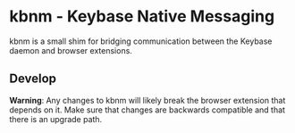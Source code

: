 # kbnm - Keybase Native Messaging

kbnm is a small shim for bridging communication between the Keybase daemon and
browser extensions.

## Develop

**Warning**: Any changes to kbnm will likely break the browser extension that
depends on it. Make sure that changes are backwards compatible and that there is
an upgrade path.
